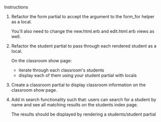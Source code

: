 Instructions

1. Refactor the form partial to accept the argument
   to the form_for helper as a local.

   You'll also need to change the new.html.erb and edit.html.erb views as well.

2. Refactor the student partial to pass through each rendered student
   as a local.

   On the classroom show page:
   * iterate through each classroom's students
   * display each of them using your student partial with locals

3. Create a classroom partial to display classroom information on the
   classroom show page.

4. Add in search functionality such that:
   users can search for a student by name
   and see all matching results on the students index page.

   The results should be displayed by rendering
   a students/student partial
